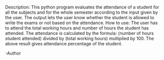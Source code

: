 Description:
This python program evaluates the attendance of a student for all the subjects and for the whole semester according to the input given by the user.
The output lets the user know whether the student is allowed to write the exams or not based on the attendance.
How to use:
The user has to attend the total working hours and number of hours the student has attended.
The attendance is calculated by the formula: (number of hours student attended) divided by (total working hours) multiplied by 100.
The above result gives attendance percentage of the student.

-Author
